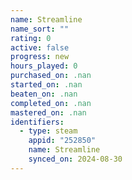 ```yaml
---
name: Streamline
name_sort: ""
rating: 0
active: false
progress: new
hours_played: 0
purchased_on: .nan
started_on: .nan
beaten_on: .nan
completed_on: .nan
mastered_on: .nan
identifiers:
  - type: steam
    appid: "252850"
    name: Streamline
    synced_on: 2024-08-30
---
```

